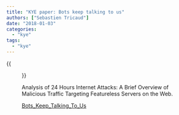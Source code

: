 ```yaml
---
title: "KYE paper: Bots keep talking to us"
authors: ["Sebastien Tricaud"]
date: "2018-01-03"
categories: 
  - "kye"
tags: 
  - "kye"
---
```

{{<figure src="images/banner.png" alt="Banner" width="50%">}}

Analysis of 24 Hours Internet Attacks: A Brief Overview of Malicious Traffic Targeting Featureless Servers on the Web.

[Bots\_Keep\_Talking\_To\_Us](https://www3.honeynet.org/wp-content/uploads/2018/01/Bots_Keep_Talking_To_Us.pdf)
